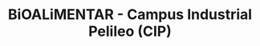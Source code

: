 ---
title: "BiOALiMENTAR - Campus Industrial Pelileo (CIP)"
url: /pelileo/bioalimentar-campus-industrial-pelileo-cip/
shop: Allgemein
---